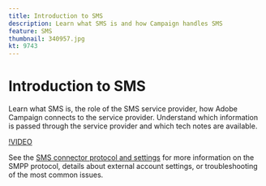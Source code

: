 ```yaml
---
title: Introduction to SMS
description: Learn what SMS is and how Campaign handles SMS
feature: SMS
thumbnail: 340957.jpg
kt: 9743
---
```


# Introduction to SMS

Learn what SMS is, the role of the SMS service provider, how Adobe Campaign connects to the service provider. Understand which information is passed through the service provider and which tech notes are available.

[!VIDEO](https://video.tv.adobe.com/v/340957?quality=12)

See the [SMS connector protocol and settings](https://experienceleague.adobe.com/docs/campaign-classic/using/sending-messages/sending-messages-on-mobiles/sms-protocol.html?lang=en#sending-messages) for more information on the SMPP protocol, details about external account settings, or troubleshooting of the most common issues.
